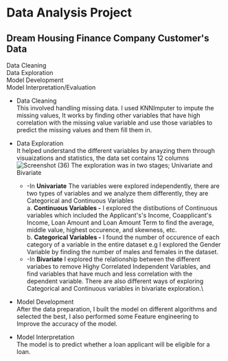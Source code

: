 # Data Analysis Project
## Dream Housing Finance Company Customer's Data
Data Cleaning\
Data Exploration\
Model Development\
Model Interpretation/Evaluation

* Data Cleaning\
This involved handling missing data. I used KNNImputer to impute the missing values, It works by finding other variables that have high correlation with the missing value variable and use those variables to predict the missing values and them fill them in.

* Data Exploration\
It helped understand the different variables by anayzing them through visuaizations and statistics, the data set contains 12 columns![Screenshot (36)](https://user-images.githubusercontent.com/42872872/141115314-34628d6c-a49f-4c2a-8973-2dd1f28fe992.png)
 The exploration was in two stages; Univariate and Bivariate
    * -In **Univariate** The variables were explored independently, there are two types of variables and we analyze them differently, they are Categorical and Continuous Variables\
         a. **Continuous Variables -** I explored the distibutions of Continuous variables which included the Applicant's's Income, Coapplicant's Income, Loan Amount and Loan Amount Term to find the average, middle value, highest occurence, and skewness, etc.\
         b. **Categorical Variables -** I found the number of occurence of each category of a variable in the entire dataset e.g I explored the Gender Variable by finding the number of males and females in the dataset.
    * -In **Bivariate** I explored the relationship between the different variabes to remove Highy Correlated Independent Variables, and find variables that have much and less correlation with the dependent variable. There are also different ways of exploring Categorical and Continuous variables in bivariate exploration.\

* Model Development\
After the data preparation, I built the model on different algorithms and selected the best, I also performed some Feature engineering to Improve the accuracy of the model.

* Model Interpretation\
The model is to predict whether a loan applicant will be eligible for a loan.
   
